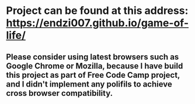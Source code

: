 # Project can be found at this address: https://endzi007.github.io/game-of-life/

## Please consider using latest browsers such as Google Chrome or Mozilla, because I have build this project as part of Free Code Camp project, and I didn't implement any polifils to achieve cross browser compatibility. 

